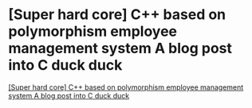 # [Super hard core] C++ based on polymorphism employee management system A blog post into C duck duck
[[Super hard core] C++ based on polymorphism employee management system A blog post into C duck duck](https://aiwithcloud.com/2022/09/16/super_hard_core_c_based_on_polymorphism_employee_management_system_a_blog_post_into_c_duck_duck/)